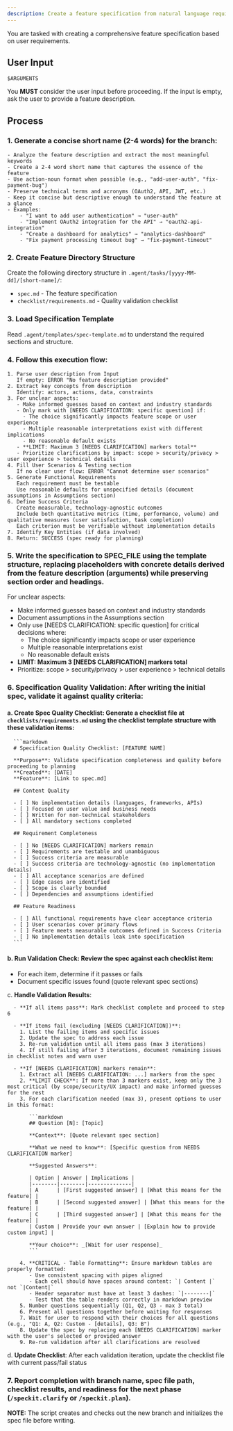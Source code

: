 ```yaml
---
description: Create a feature specification from natural language requirements
---
```


You are tasked with creating a comprehensive feature specification based on user requirements.

## User Input

```text
$ARGUMENTS
```

You **MUST** consider the user input before proceeding. If the input is empty, ask the user to provide a feature description.

## Process
### 1. **Generate a concise short name** (2-4 words) for the branch:
    - Analyze the feature description and extract the most meaningful keywords
    - Create a 2-4 word short name that captures the essence of the feature
    - Use action-noun format when possible (e.g., "add-user-auth", "fix-payment-bug")
    - Preserve technical terms and acronyms (OAuth2, API, JWT, etc.)
    - Keep it concise but descriptive enough to understand the feature at a glance
    - Examples:
        - "I want to add user authentication" → "user-auth"
        - "Implement OAuth2 integration for the API" → "oauth2-api-integration"
        - "Create a dashboard for analytics" → "analytics-dashboard"
        - "Fix payment processing timeout bug" → "fix-payment-timeout"

### 2. Create Feature Directory Structure
Create the following directory structure in `.agent/tasks/[yyyy-MM-dd]/[short-name]/`:
- `spec.md` - The feature specification
- `checklist/requirements.md` - Quality validation checklist

### 3. Load Specification Template
Read `.agent/templates/spec-template.md` to understand the required sections and structure.

### 4. Follow this execution flow:
    1. Parse user description from Input
       If empty: ERROR "No feature description provided"
    2. Extract key concepts from description
       Identify: actors, actions, data, constraints
    3. For unclear aspects:
       - Make informed guesses based on context and industry standards
       - Only mark with [NEEDS CLARIFICATION: specific question] if:
         - The choice significantly impacts feature scope or user experience
         - Multiple reasonable interpretations exist with different implications
         - No reasonable default exists
       - **LIMIT: Maximum 3 [NEEDS CLARIFICATION] markers total**
       - Prioritize clarifications by impact: scope > security/privacy > user experience > technical details
    4. Fill User Scenarios & Testing section
       If no clear user flow: ERROR "Cannot determine user scenarios"
    5. Generate Functional Requirements
       Each requirement must be testable
       Use reasonable defaults for unspecified details (document assumptions in Assumptions section)
    6. Define Success Criteria
       Create measurable, technology-agnostic outcomes
       Include both quantitative metrics (time, performance, volume) and qualitative measures (user satisfaction, task completion)
       Each criterion must be verifiable without implementation details
    7. Identify Key Entities (if data involved)
    8. Return: SUCCESS (spec ready for planning)

### 5. Write the specification to SPEC_FILE using the template structure, replacing placeholders with concrete details derived from the feature description (arguments) while preserving section order and headings.

For unclear aspects:
- Make informed guesses based on context and industry standards
- Document assumptions in the Assumptions section
- Only use [NEEDS CLARIFICATION: specific question] for critical decisions where:
  - The choice significantly impacts scope or user experience
  - Multiple reasonable interpretations exist
  - No reasonable default exists
- **LIMIT: Maximum 3 [NEEDS CLARIFICATION] markers total**
- Prioritize: scope > security/privacy > user experience > technical details

### 6. **Specification Quality Validation**: After writing the initial spec, validate it against quality criteria:

#### a. **Create Spec Quality Checklist**: Generate a checklist file at `checklists/requirements.md` using the checklist template structure with these validation items:

      ```markdown
      # Specification Quality Checklist: [FEATURE NAME]
      
      **Purpose**: Validate specification completeness and quality before proceeding to planning
      **Created**: [DATE]
      **Feature**: [Link to spec.md]
      
      ## Content Quality
      
      - [ ] No implementation details (languages, frameworks, APIs)
      - [ ] Focused on user value and business needs
      - [ ] Written for non-technical stakeholders
      - [ ] All mandatory sections completed
      
      ## Requirement Completeness
      
      - [ ] No [NEEDS CLARIFICATION] markers remain
      - [ ] Requirements are testable and unambiguous
      - [ ] Success criteria are measurable
      - [ ] Success criteria are technology-agnostic (no implementation details)
      - [ ] All acceptance scenarios are defined
      - [ ] Edge cases are identified
      - [ ] Scope is clearly bounded
      - [ ] Dependencies and assumptions identified
      
      ## Feature Readiness
      
      - [ ] All functional requirements have clear acceptance criteria
      - [ ] User scenarios cover primary flows
      - [ ] Feature meets measurable outcomes defined in Success Criteria
      - [ ] No implementation details leak into specification
      ```

#### b. **Run Validation Check**: Review the spec against each checklist item:
- For each item, determine if it passes or fails
- Document specific issues found (quote relevant spec sections)

c. **Handle Validation Results**:

      - **If all items pass**: Mark checklist complete and proceed to step 6
      
      - **If items fail (excluding [NEEDS CLARIFICATION])**:
        1. List the failing items and specific issues
        2. Update the spec to address each issue
        3. Re-run validation until all items pass (max 3 iterations)
        4. If still failing after 3 iterations, document remaining issues in checklist notes and warn user
      
      - **If [NEEDS CLARIFICATION] markers remain**:
        1. Extract all [NEEDS CLARIFICATION: ...] markers from the spec
        2. **LIMIT CHECK**: If more than 3 markers exist, keep only the 3 most critical (by scope/security/UX impact) and make informed guesses for the rest
        3. For each clarification needed (max 3), present options to user in this format:
        
           ```markdown
           ## Question [N]: [Topic]
           
           **Context**: [Quote relevant spec section]
           
           **What we need to know**: [Specific question from NEEDS CLARIFICATION marker]
           
           **Suggested Answers**:
           
           | Option | Answer | Implications |
           |--------|--------|--------------|
           | A      | [First suggested answer] | [What this means for the feature] |
           | B      | [Second suggested answer] | [What this means for the feature] |
           | C      | [Third suggested answer] | [What this means for the feature] |
           | Custom | Provide your own answer | [Explain how to provide custom input] |
           
           **Your choice**: _[Wait for user response]_
           ```
        
        4. **CRITICAL - Table Formatting**: Ensure markdown tables are properly formatted:
           - Use consistent spacing with pipes aligned
           - Each cell should have spaces around content: `| Content |` not `|Content|`
           - Header separator must have at least 3 dashes: `|--------|`
           - Test that the table renders correctly in markdown preview
        5. Number questions sequentially (Q1, Q2, Q3 - max 3 total)
        6. Present all questions together before waiting for responses
        7. Wait for user to respond with their choices for all questions (e.g., "Q1: A, Q2: Custom - [details], Q3: B")
        8. Update the spec by replacing each [NEEDS CLARIFICATION] marker with the user's selected or provided answer
        9. Re-run validation after all clarifications are resolved

d. **Update Checklist**: After each validation iteration, update the checklist file with current pass/fail status

### 7. Report completion with branch name, spec file path, checklist results, and readiness for the next phase (`/speckit.clarify` or `/speckit.plan`).

**NOTE:** The script creates and checks out the new branch and initializes the spec file before writing.